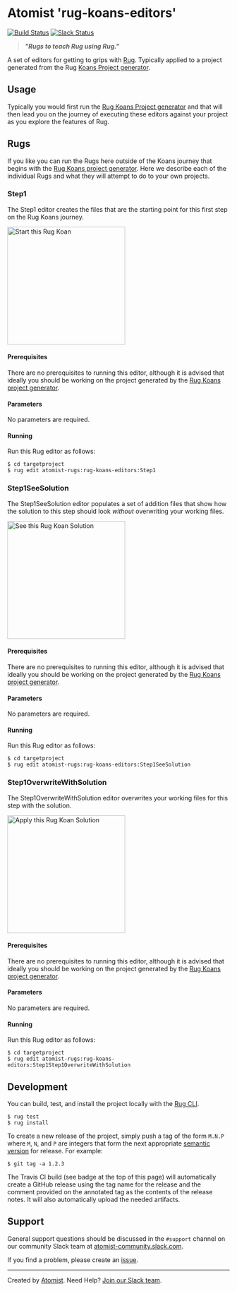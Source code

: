 # Atomist 'rug-koans-editors'

[![Build Status](https://travis-ci.org/atomist-rugs/rug-koans-editors.svg?branch=master)](https://travis-ci.org/atomist-rugs/rug-koans-editors)
[![Slack Status](https://join.atomist.com/badge.svg)](https://join.atomist.com)

> ***"Rugs to teach Rug using Rug."***

A set of editors for getting to grips with [Rug][rug]. Typically applied to a project generated from the Rug [Koans Project generator][rug-koans-project].

[rug]: http://docs.atomist.com/
[rug-koans-project]: https://github.com/atomist-rugs/rug-koans-project

## Usage

Typically you would first run the [Rug Koans Project generator](https://github.com/atomist-rugs/rug-koans-project) and that will then lead you on the journey of executing these editors against your project as you explore the features of Rug.

## Rugs

If you like you can run the Rugs here outside of the Koans journey that begins with the [Rug Koans project generator](https://github.com/atomist-rugs/rug-koans-project). Here we describe each of the individual Rugs and what they will attempt to do to your own projects.

### Step1

The Step1 editor creates the files that are the starting point for this first step on the Rug Koans journey.

[<img src="http://images.atomist.com/button/start-koan.png" width="267" alt="Start this Rug Koan"/>](https://api.atomist.com/v1/projects/editors/a219b2a6-3d1f-4445-858f-af9059a8f935)

#### Prerequisites

There are no prerequisites to running this editor, although it is advised that ideally you should be working on the project generated by the [Rug Koans project generator](https://github.com/atomist-rugs/rug-koans-project).

#### Parameters

No parameters are required.

#### Running

Run this Rug editor as follows:

```
$ cd targetproject
$ rug edit atomist-rugs:rug-koans-editors:Step1
```

### Step1SeeSolution

The Step1SeeSolution editor populates a set of addition files that show how the solution to this step should look *without* overwriting your working files.

[<img src="http://images.atomist.com/button/apply-koan-solution.png" width="267" alt="See this Rug Koan Solution"/>](https://api.atomist.com/v1/projects/editors/73f2146b-9851-4115-862d-ffc9a9257d5e)

#### Prerequisites

There are no prerequisites to running this editor, although it is advised that ideally you should be working on the project generated by the [Rug Koans project generator](https://github.com/atomist-rugs/rug-koans-project).

#### Parameters

No parameters are required.

#### Running

Run this Rug editor as follows:

```
$ cd targetproject
$ rug edit atomist-rugs:rug-koans-editors:Step1SeeSolution
```

### Step1OverwriteWithSolution

The Step1OverwriteWithSolution editor overwrites your working files for this step with the solution.

[<img src="http://images.atomist.com/button/see-koan-solution.png" width="267" alt="Apply this Rug Koan Solution"/>](https://api.atomist.com/v1/projects/editors/e2aa28cc-d2e5-4a9a-9273-4680bd15438a)

#### Prerequisites

There are no prerequisites to running this editor, although it is advised that ideally you should be working on the project generated by the [Rug Koans project generator](https://github.com/atomist-rugs/rug-koans-project).

#### Parameters

No parameters are required.

#### Running

Run this Rug editor as follows:

```
$ cd targetproject
$ rug edit atomist-rugs:rug-koans-editors:Step1Step1OverwriteWithSolution
```

## Development

You can build, test, and install the project locally with
the [Rug CLI][cli].

[cli]: https://github.com/atomist/rug-cli

```
$ rug test
$ rug install
```

To create a new release of the project, simply push a tag of the form
`M.N.P` where `M`, `N`, and `P` are integers that form the next
appropriate [semantic version][semver] for release.  For example:

[semver]: http://semver.org

```
$ git tag -a 1.2.3
```

The Travis CI build (see badge at the top of this page) will
automatically create a GitHub release using the tag name for the
release and the comment provided on the annotated tag as the contents
of the release notes.  It will also automatically upload the needed
artifacts.

## Support

General support questions should be discussed in the `#support`
channel on our community Slack team
at [atomist-community.slack.com][slack].

If you find a problem, please create an [issue][].

[issue]: https://github.com/atomist-rugs/spring-boot-rest-service/issues

---
Created by [Atomist][atomist].
Need Help?  [Join our Slack team][slack].

[atomist]: https://www.atomist.com/
[slack]: https://join.atomist.com/

